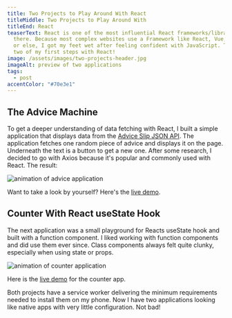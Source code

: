 ```yaml
---
title: Two Projects to Play Around With React
titleMiddle: Two Projects to Play Around With
titleEnd: React
teaserText: React is one of the most influential React frameworks/libraries out
  there. Because most complex websites use a Framework like React, Vue, Angular,
  or else, I got my feet wet after feeling confident with JavaScript. These are
  two of my first steps with React!
image: /assets/images/two-projects-header.jpg
imageAlt: preview of two applications
tags:
  - post
accentColor: "#70e3e1"
---
```

## The Advice Machine

To get a deeper understanding of data fetching with React, I built a simple application that displays data from the [Advice Slip JSON API](https://api.adviceslip.com/). 
The application fetches one random piece of advice and displays it on the page. Underneath the text is a button to get a new one.
After some research, I decided to go with Axios because it's popular and commonly used with React.
The result:

![animation of advice application](/assets/images/advice.gif)

Want to take a look by yourself? Here's the [live demo](https://advice-please.netlify.app/).

## Counter With React useState Hook

The next application was a small playground for Reacts useState hook and built with a function component.
I liked working with function components and did use them ever since. Class components always felt quite clunky, especially when using state or props. 

![animation of counter application](/assets/images/counter.gif)

Here is the [live demo](https://randomcounter.netlify.app/) for the counter app. 

Both projects have a service worker delivering the minimum requirements needed to install them on my phone. Now I have two applications looking like native apps with very little configuration. Not bad!